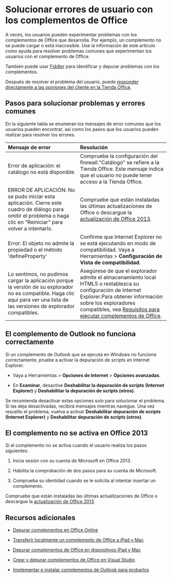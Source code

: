 
# Solucionar errores de usuario con los complementos de Office

A veces, los usuarios pueden experimentar problemas con los complementos de Office que desarrolla. Por ejemplo, un complemento no se puede cargar o está inaccesible. Use la información de este artículo como ayuda para resolver problemas comunes que experimentan los usuarios con el complemento de Office. 

También puede usar [Fiddler](http://www.telerik.com/fiddler) para identificar y depurar problemas con los complementos.

Después de resolver el problema del usuario, puede [responder directamente a las opiniones del cliente en la Tienda Office](https://msdn.microsoft.com/library/jj635874.aspx).

## Pasos para solucionar problemas y errores comunes

En la siguiente tabla se enumeran los mensajes de error comunes que los usuarios pueden encontrar, así como los pasos que los usuarios pueden realizar para resolver los errores.



|**Mensaje de error**|**Resolución**|
|:-----|:-----|
|Error de aplicación: el catálogo no está disponible|Compruebe la configuración del firewall."Catálogo" se refiere a la Tienda Office. Este mensaje indica que el usuario no puede tener acceso a la Tienda Office.|
|ERROR DE APLICACIÓN: No se pudo iniciar esta aplicación. Cierre este cuadro de diálogo para omitir el problema o haga clic en "Reiniciar" para volver a intentarlo.|Compruebe que están instaladas las últimas actualizaciones de Office o descargue la [actualización de Office 2013](https://support.microsoft.com/en-us/kb/2986156/).|
|Error: El objeto no admite la propiedad o el método 'defineProperty'|Confirme que Internet Explorer no se está ejecutando en modo de compatibilidad. Vaya a Herramientas >  **Configuración de Vista de compatibilidad**.|
|Lo sentimos, no pudimos cargar la aplicación porque la versión de su explorador no es compatible. Haga clic aquí para ver una lista de las versiones de explorador compatibles.|Asegúrese de que el explorador admite el almacenamiento local HTML5 o restablezca su configuración de Internet Explorer.Para obtener información sobre los exploradores compatibles, vea [Requisitos para ejecutar complementos de Office](../../docs/overview/requirements-for-running-office-add-ins.md).|

## El complemento de Outlook no funciona correctamente

Si un complemento de Outlook que se ejecuta en Windows no funciona correctamente, pruebe a activar la depuración de scripts en Internet Explorer. 


- Vaya a Herramientas >  **Opciones de Internet** > **Opciones avanzadas**.
    
- En  **Examinar**, desactive  **Deshabilitar la depuración de scripts (Internet Explorer)** y **Deshabilitar la depuración de scripts (otros)**.
    
Se recomienda desactivar estas opciones solo para solucionar el problema. Si las deja desactivadas, recibirá mensajes mientras navegue. Una vez resuelto el problema, vuelva a activar  **Deshabilitar depuración de scripts (Internet Explorer)** y **Deshabilitar depuración de scripts (otros)**.


## El complemento no se activa en Office 2013

Si el complemento no se activa cuando el usuario realiza los pasos siguientes:


1. Inicia sesión con su cuenta de Microsoft en Office 2013.
    
2. Habilita la comprobación de dos pasos para su cuenta de Microsoft.
    
3. Comprueba su identidad cuando se le solicita al intentar insertar un complemento.
    
Compruebe que están instaladas las últimas actualizaciones de Office o descargue la [actualización de Office 2013](https://support.microsoft.com/en-us/kb/2986156/).


## Recursos adicionales



- [Depurar complementos en Office Online](../testing/debug-add-ins-in-office-online.md)
    
- [Transferir localmente un complemento de Office a iPad y Mac](../testing/sideload-an-office-add-in-on-ipad-and-mac.md)
    
- [Depurar complementos de Office en dispositivos iPad y Mac](../testing/debug-office-add-ins-on-ipad-and-mac.md)
    
- [Crear y depurar complementos de Office en Visual Studio](../../docs/get-started/create-and-debug-office-add-ins-in-visual-studio.md)
    
- [Implementar e instalar complementos de Outlook para probarlos](../outlook/testing-and-tips.md)
    
